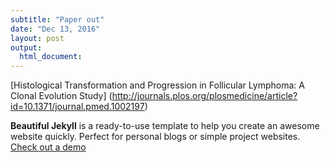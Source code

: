 ```yaml
---
subtitle: "Paper out"
date: "Dec 13, 2016"
layout: post
output:
  html_document:
---
```


[Histological Transformation and Progression in Follicular Lymphoma: A Clonal Evolution Study] (http://journals.plos.org/plosmedicine/article?id=10.1371/journal.pmed.1002197)

**Beautiful Jekyll** is a ready-to-use template to help you create an awesome website quickly. Perfect for personal blogs or simple project websites.  [Check out a demo](http://deanattali.com/beautiful-jekyll)
